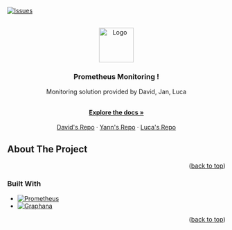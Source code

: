<a name="readme-top"></a>

[![Issues][issues-shield]][issues-url]



<!-- PROJECT LOGO -->
<br />
<div align="center">
  <a href="https://github.com/othneildrew/Best-README-Template">
    <img src="https://upload.wikimedia.org/wikipedia/commons/thumb/3/38/Prometheus_software_logo.svg/800px-Prometheus_software_logo.svg.png" alt="Logo" width="80" height="80">
  </a>

  <h3 align="center"> Prometheus Monitoring !</h3>
Monitoring solution provided by David, Jan, Luca
  <p align="center">
    <br />
    <a href="https://github.com/CPNV-MON1/Prometheus/wiki"><strong>Explore the docs »</strong></a>
    <br />
    <br />
    <a href="https://github.com/DavidRoulet">David's Repo</a>
    ·
    <a href="https://github.com/Enelg52/">Yann's Repo</a>
    ·
    <a href="https://github.com/LucaBassi">Luca's Repo</a>
  </p>
</div>





<!-- ABOUT THE PROJECT -->
## About The Project


<p align="right">(<a href="#readme-top">back to top</a>)</p>


### Built With

* [![Prometheus][Prometheus.io]][Prometheus-url]
* [![Graphana][Graphana.io]][Graphana-url]


<p align="right">(<a href="#readme-top">back to top</a>)</p>


<!-- MARKDOWN LINKS & IMAGES -->
<!-- https://www.markdownguide.org/basic-syntax/#reference-style-links -->

[issues-shield]: https://img.shields.io/badge/-Issues-blue?style=for-the-badge&logo=appveyor
[issues-url]: https://github.com/CPNV-MON1/Prometheus/issues

[Prometheus.io]: https://img.shields.io/badge/Prometheus-red?style=for-the-badge
[Prometheus-url]: https://prometheus.io/

[Graphana.io]: https://img.shields.io/badge/-Graphana-orange?style=for-the-badge
[Graphana-url]: https://grafana.com/

